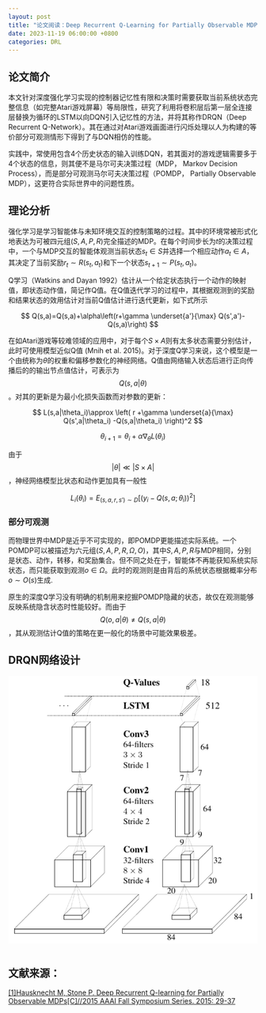 ```yaml
---
layout: post
title: "论文阅读：Deep Recurrent Q-Learning for Partially Observable MDPs"
date: 2023-11-19 06:00:00 +0800
categories: DRL
---
```


## 论文简介

本文针对深度强化学习实现的控制器记忆性有限和决策时需要获取当前系统状态完整信息（如完整Atari游戏屏幕）等局限性，研究了利用将卷积层后第一层全连接层替换为循环的LSTM以向DQN引入记忆性的方法，并将其称作DRQN（Deep Recurrent Q-Network）。其在通过对Atari游戏画面进行闪烁处理以人为构建的等价部分可观测情形下得到了与DQN相仿的性能。

实践中，常使用包含4个历史状态的输入训练DQN，若其面对的游戏逻辑需要多于4个状态的信息，则其便不是马尔可夫决策过程（MDP， Markov Decision Process），而是部分可观测马尔可夫决策过程（POMDP， Partially Observable MDP），这更符合实际世界中的问题性质。

## 理论分析

强化学习是学习智能体与未知环境交互的控制策略的过程。其中的环境常被形式化地表达为可被四元组$(S,A,P,R)$完全描述的MDP。在每个时间步长为$t$的决策过程中，一个与MDP交互的智能体观测当前状态$s_t\in S$并选择一个相应动作$a_t\in A$，其决定了当前奖励$r_t\sim R(s_t, a_t)$和下一个状态$s_{t+1}\sim P(s_t, a_t)$。

Q学习（Watkins and Dayan 1992）估计从一个给定状态执行一个动作的映射值，即状态动作值，简记作Q值。在Q值迭代学习的过程中，其根据观测到的奖励和结果状态的效用估计对当前Q值估计进行迭代更新，如下式所示

$$
Q(s,a)=Q(s,a)+\alpha\left(r+\gamma \underset{a'}{\max} Q(s',a')-Q(s,a)\right)
$$

在如Atari游戏等较难领域的应用中，对于每个$S\times A$则有太多状态需要分别估计，此时可使用模型近似Q值 (Mnih et al. 2015)。对于深度Q学习来说，这个模型是一个由统称为$\theta$的权重和偏移参数化的神经网络。Q值由网络输入状态后进行正向传播后的的输出节点值估计，可表示为$$Q(s,a|\theta)$$。对其的更新是为最小化损失函数而对参数的更新：

$$
L(s,a|\theta_i)\approx 
\left(
r
+\gamma \underset{a}{\max} Q(s',a|\theta_i)
-Q(s,a|\theta_i)
\right)^2
$$

$$
\theta_{i+1}=\theta_i+\alpha\nabla_\theta L(\theta_i)
$$

由于$$|\theta|\ll |S\times A|$$，神经网络模型比状态和动作更加具有一般性

$$
L_i(\theta_i)=E_{(s,a,r,s')\sim D}\left[\left(y_i-Q\left(s,a;\theta_i\right)\right)^2\right]
$$

### 部分可观测

而物理世界中MDP是近乎不可实现的，即POMDP更能描述实际系统。一个POMDP可以被描述为六元组$(S,A,P,R,\Omega, O)$，其中$S,A,P,R$与MDP相同，分别是状态、动作，转移，和奖励集合。但不同之处在于，智能体不再能获知系统实际状态，而只能获取到观测$o \in \Omega$。此时的观测则是由背后的系统状态根据概率分布$o\sim O(s)$生成.

原生的深度Q学习没有明确的机制用来挖掘POMDP隐藏的状态，故仅在观测能够反映系统隐含状态时性能较好。而由于$$Q(o,a|\theta)\neq Q(s, a|\theta)$$，其从观测估计Q值的策略在更一般化的场景中可能效果极差。

## DRQN网络设计

<img title="Figure 2: DRQN convolves three times over a single-channel image of the game screen. The resulting activations are processed through time by an LSTM layer. The last two timesteps are shown here. LSTM outputs become Q-Values after passing through a fully-connected layer. Convolutional filters are depicted by rectangular sub-boxes with pointed tops." src=".\figs\2023-11-18-fig2.png" alt="" data-align="center">

# 

## 文献来源：

[[1]Hausknecht M, Stone P. Deep Recurrent Q-learning for Partially Observable MDPs[C]//2015 AAAI Fall Symposium Series. 2015: 29-37](https://aaai.org/papers/11673-11673-deep-recurrent-q-learning-for-partially-observable-mdps/)
